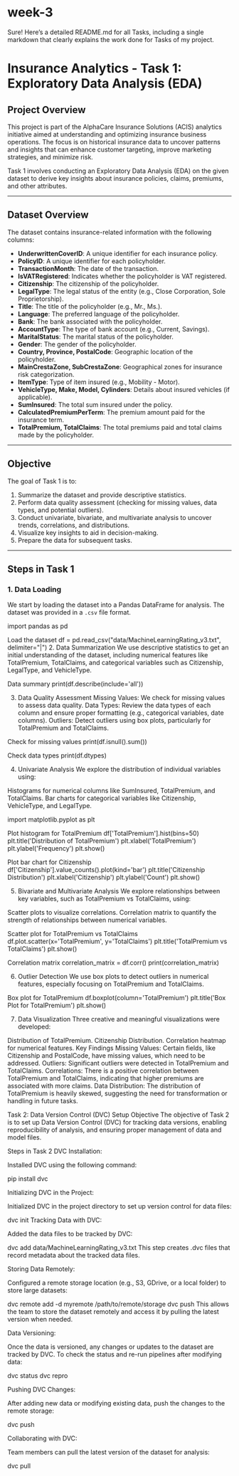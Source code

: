 # week-3

Sure! Here’s a detailed README.md for all Tasks, including a single markdown that clearly explains the work done for Tasks of my project.

# Insurance Analytics - Task 1: Exploratory Data Analysis (EDA)

## Project Overview

This project is part of the AlphaCare Insurance Solutions (ACIS) analytics initiative aimed at understanding and optimizing insurance business operations. The focus is on historical insurance data to uncover patterns and insights that can enhance customer targeting, improve marketing strategies, and minimize risk. 

Task 1 involves conducting an Exploratory Data Analysis (EDA) on the given dataset to derive key insights about insurance policies, claims, premiums, and other attributes.

---

## Dataset Overview

The dataset contains insurance-related information with the following columns:

- **UnderwrittenCoverID**: A unique identifier for each insurance policy.
- **PolicyID**: A unique identifier for each policyholder.
- **TransactionMonth**: The date of the transaction.
- **IsVATRegistered**: Indicates whether the policyholder is VAT registered.
- **Citizenship**: The citizenship of the policyholder.
- **LegalType**: The legal status of the entity (e.g., Close Corporation, Sole Proprietorship).
- **Title**: The title of the policyholder (e.g., Mr., Ms.).
- **Language**: The preferred language of the policyholder.
- **Bank**: The bank associated with the policyholder.
- **AccountType**: The type of bank account (e.g., Current, Savings).
- **MaritalStatus**: The marital status of the policyholder.
- **Gender**: The gender of the policyholder.
- **Country, Province, PostalCode**: Geographic location of the policyholder.
- **MainCrestaZone, SubCrestaZone**: Geographical zones for insurance risk categorization.
- **ItemType**: Type of item insured (e.g., Mobility - Motor).
- **VehicleType, Make, Model, Cylinders**: Details about insured vehicles (if applicable).
- **SumInsured**: The total sum insured under the policy.
- **CalculatedPremiumPerTerm**: The premium amount paid for the insurance term.
- **TotalPremium, TotalClaims**: The total premiums paid and total claims made by the policyholder.

---

## Objective

The goal of Task 1 is to:
1. Summarize the dataset and provide descriptive statistics.
2. Perform data quality assessment (checking for missing values, data types, and potential outliers).
3. Conduct univariate, bivariate, and multivariate analysis to uncover trends, correlations, and distributions.
4. Visualize key insights to aid in decision-making.
5. Prepare the data for subsequent tasks.

---

## Steps in Task 1

### 1. Data Loading

We start by loading the dataset into a Pandas DataFrame for analysis. The dataset was provided in a `.csv` file format.

import pandas as pd

Load the dataset
df = pd.read_csv("data/MachineLearningRating_v3.txt", delimiter="|") 
2. Data Summarization We use descriptive statistics to get an initial understanding of the dataset, including numerical features like TotalPremium, TotalClaims, and categorical variables such as Citizenship, LegalType, and VehicleType.

Data summary
print(df.describe(include='all')) 

3. Data Quality Assessment Missing Values: We check for missing values to assess data quality. Data Types: Review the data types of each column and ensure proper formatting (e.g., categorical variables, date columns). Outliers: Detect outliers using box plots, particularly for TotalPremium and TotalClaims.

Check for missing values
print(df.isnull().sum())

Check data types
print(df.dtypes) 

4. Univariate Analysis We explore the distribution of individual variables using:

Histograms for numerical columns like SumInsured, TotalPremium, and TotalClaims. Bar charts for categorical variables like Citizenship, VehicleType, and LegalType.

import matplotlib.pyplot as plt

Plot histogram for TotalPremium
df['TotalPremium'].hist(bins=50) plt.title('Distribution of TotalPremium') plt.xlabel('TotalPremium') plt.ylabel('Frequency') plt.show()

Plot bar chart for Citizenship
df['Citizenship'].value_counts().plot(kind='bar') plt.title('Citizenship Distribution') plt.xlabel('Citizenship') plt.ylabel('Count') plt.show() 

5. Bivariate and Multivariate Analysis We explore relationships between key variables, such as TotalPremium vs TotalClaims, using:

Scatter plots to visualize correlations. Correlation matrix to quantify the strength of relationships between numerical variables.

Scatter plot for TotalPremium vs TotalClaims
df.plot.scatter(x='TotalPremium', y='TotalClaims') plt.title('TotalPremium vs TotalClaims') plt.show()

Correlation matrix
correlation_matrix = df.corr() print(correlation_matrix) 

6. Outlier Detection We use box plots to detect outliers in numerical features, especially focusing on TotalPremium and TotalClaims.

Box plot for TotalPremium
df.boxplot(column='TotalPremium') plt.title('Box Plot for TotalPremium') plt.show() 

7. Data Visualization Three creative and meaningful visualizations were developed:

Distribution of TotalPremium. Citizenship Distribution. Correlation heatmap for numerical features. Key Findings Missing Values: Certain fields, like Citizenship and PostalCode, have missing values, which need to be addressed. Outliers: Significant outliers were detected in TotalPremium and TotalClaims. Correlations: There is a positive correlation between TotalPremium and TotalClaims, indicating that higher premiums are associated with more claims. Data Distribution: The distribution of TotalPremium is heavily skewed, suggesting the need for transformation or handling in future tasks.

Task 2: Data Version Control (DVC) Setup Objective The objective of Task 2 is to set up Data Version Control (DVC) for tracking data versions, enabling reproducibility of analysis, and ensuring proper management of data and model files.

Steps in Task 2 DVC Installation:

Installed DVC using the following command:

pip install dvc

Initializing DVC in the Project:

Initialized DVC in the project directory to set up version control for data files:

dvc init Tracking Data with DVC:

Added the data files to be tracked by DVC:

dvc add data/MachineLearningRating_v3.txt This step creates .dvc files that record metadata about the tracked data files.

Storing Data Remotely:

Configured a remote storage location (e.g., S3, GDrive, or a local folder) to store large datasets:

dvc remote add -d myremote /path/to/remote/storage dvc push This allows the team to store the dataset remotely and access it by pulling the latest version when needed.

Data Versioning:

Once the data is versioned, any changes or updates to the dataset are tracked by DVC. To check the status and re-run pipelines after modifying data:

dvc status dvc repro

Pushing DVC Changes:

After adding new data or modifying existing data, push the changes to the remote storage:

dvc push

Collaborating with DVC:

Team members can pull the latest version of the dataset for analysis:

dvc pull